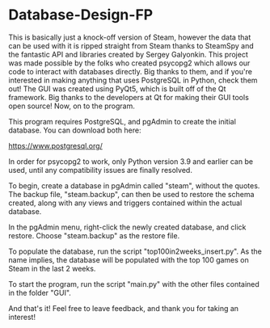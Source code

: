 # Database-Design-FP

This is basically just a knock-off version of Steam, 
however the data that can be used with it is ripped 
straight from Steam thanks to SteamSpy and the fantastic
API and libraries created by Sergey Galyonkin. This project
was made possible by the folks who created psycopg2 which 
allows our code to interact with databases directly. Big
thanks to them, and if you're interested in making anything
that uses PostgreSQL in Python, check them out! The GUI was
created using PyQt5, which is built off of the Qt framework.
Big thanks to the developers at Qt for making their GUI tools
open source! Now, on to the program.

This program requires PostgreSQL, and pgAdmin to create
the initial database. You can download both here:

https://www.postgresql.org/

In order for psycopg2 to work, only Python version 3.9 and earlier can be used, 
until any compatibility issues are finally resolved.

To begin, create a database in pgAdmin called "steam", without the quotes.
The backup file, "steam.backup", can then be used to restore the schema created,
along with any views and triggers contained within the actual database.

In the pgAdmin menu, right-click the newly created database, and click restore.
Choose "steam.backup" as the restore file.

To populate the database, run the script "top100in2weeks_insert.py". As the name
implies, the database will be populated with the top 100 games on Steam in the 
last 2 weeks.

To start the program, run the script "main.py" with the other files contained in
the folder "GUI".

And that's it! Feel free to leave feedback, and thank you for taking an interest!


  
